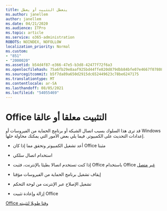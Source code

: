```yaml
---
title: يتعطل التثبيت أو يعطل
ms.author: janellem
author: janellem
ms.date: 04/21/2020
ms.audience: ITPro
ms.topic: article
ms.service: o365-administration
ROBOTS: NOINDEX, NOFOLLOW
localization_priority: Normal
ms.custom:
- "851"
- "2000020"
ms.assetid: b54d4f87-e366-47e5-b3d8-42477f72f6a3
ms.openlocfilehash: 75a6fb29e8aaf925bd44ffe820d879dbb84bfe07e4667f07808b610b5ab162fb
ms.sourcegitcommit: b5f7da89a650d2915dc652449623c78be6247175
ms.translationtype: MT
ms.contentlocale: ar-SA
ms.lasthandoff: 08/05/2021
ms.locfileid: "54055469"
---
```

# <a name="office-installation-hangs-or-gets-stuck"></a>Office التثبيت معلقا أو عالقا

قد ترى هذا السلوك بسبب اتصال الشبكة أو برنامج الحماية من الفيروسات أو Windows إعدادات التحديث على الكمبيوتر. فيما يلي بعض الأمور التي يمكنك محاولة حلها.
  
- أعد تشغيل الكمبيوتر وتحقق مما إذا كان Office مثبتا

- استخدام اتصال سلكي

- إذا كنت تستخدم اتصالا بطيئا بالإنترنت، فثبت Office باستخدام Office [غير متصل](https://support.office.com/article/f0a85fe7-118f-41cb-a791-d59cef96ad1c?wt.mc_id=Alchemy_ClientDIA)

- إيقاف تشغيل برنامج الحماية من الفيروسات مؤقتا

- تشغيل الإصلاح عبر الإنترنت من لوحة التحكم

- إزالة وإعادة تثبيت Office

[Office وقتا طويلا لتثبيته](https://support.office.com/article/0f09f357-3fef-42a6-b8aa-cef4c6c44bdf?wt.mc_id=Alchemy_ClientDIA)
  